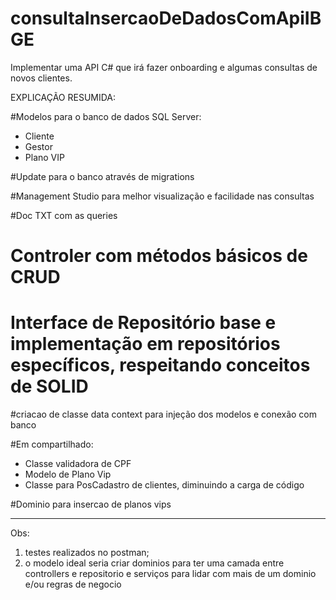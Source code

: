 # consultaInsercaoDeDadosComApiIBGE
 Implementar uma API C# que irá fazer onboarding e algumas consultas de novos clientes. 

EXPLICAÇÃO RESUMIDA:

#Modelos para o banco de dados SQL Server:
- Cliente
- Gestor
- Plano VIP

#Update para o banco através de migrations

#Management Studio para melhor visualização e facilidade nas consultas

#Doc TXT com as queries

# Controler com métodos básicos de CRUD
# Interface de Repositório base e implementação em repositórios específicos, respeitando conceitos de SOLID

#criacao de classe data context para injeção dos modelos e conexão com banco

#Em compartilhado:
- Classe validadora de CPF
- Modelo de Plano Vip
- Classe para PosCadastro de clientes, diminuindo a carga de código

#Dominio para insercao de planos vips

-----------------------------------

Obs: 
1) testes realizados no postman;
2) o modelo ideal seria criar dominios para ter uma camada entre controllers e repositorio e serviços para lidar com mais de um dominio e/ou regras de negocio






